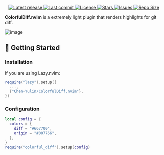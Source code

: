 <div align="center"><p>
    <a href="https://github.com/Chen-Yulin/ColorfulDiff.nvim/releases/latest">
      <img alt="Latest release" src="https://img.shields.io/github/v/release/Chen-Yulin/ColorfulDiff.nvim?style=for-the-badge&logo=starship&color=C9CBFF&logoColor=D9E0EE&labelColor=302D41&include_prerelease&sort=semver" />
    </a>
    <a href="https://github.com/Chen-Yulin/ColorfulDiff.nvim/pulse">
      <img alt="Last commit" src="https://img.shields.io/github/last-commit/Chen-Yulin/ColorfulDiff.nvim?style=for-the-badge&logo=starship&color=8bd5ca&logoColor=D9E0EE&labelColor=302D41"/>
    </a>
    <a href="https://github.com/Chen-Yulin/ColorfulDiff.nvim/blob/main/LICENSE">
      <img alt="License" src="https://img.shields.io/github/license/Chen-Yulin/ColorfulDiff.nvim?style=for-the-badge&logo=starship&color=ee999f&logoColor=D9E0EE&labelColor=302D41" />
    </a>
    <a href="https://github.com/Chen-Yulin/ColorfulDiff.nvim/stargazers">
      <img alt="Stars" src="https://img.shields.io/github/stars/Chen-Yulin/ColorfulDiff.nvim?style=for-the-badge&logo=starship&color=c69ff5&logoColor=D9E0EE&labelColor=302D41" />
    </a>
    <a href="https://github.com/Chen-Yulin/ColorfulDiff.nvim/issues">
      <img alt="Issues" src="https://img.shields.io/github/issues/Chen-Yulin/ColorfulDiff.nvim?style=for-the-badge&logo=bilibili&color=F5E0DC&logoColor=D9E0EE&labelColor=302D41" />
    </a>
    <a href="https://github.com/Chen-Yulin/ColorfulDiff.nvim">
      <img alt="Repo Size" src="https://img.shields.io/github/repo-size/Chen-Yulin/ColorfulDiff.nvim?color=%23DDB6F2&label=SIZE&logo=codesandbox&style=for-the-badge&logoColor=D9E0EE&labelColor=302D41" />
    </a>
</div>



**ColorfulDiff.nvim** is a extremely light plugin that renders highlights for git diff.

![image](https://github.com/user-attachments/assets/ba072e82-2adb-4c42-ab57-718ce745f58f)

## 🚀 Getting Started

### Installation
If you are using Lazy.nvim:
```lua
require("lazy").setup({
  ...,
  {"Chen-Yulin/ColorfulDiff.nvim"},
})
```

### Configuration
```lua
local config = {
  colors = {
    diff = "#667700",
    origin = "#007766",
  },
}
require("colorful_diff").setup(config)
```

